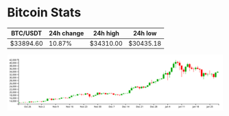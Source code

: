 # Bitcoin Stats

BTC/USDT|24h change|24h high|24h low|
|---|---|---|---|
|$33894.60|10.87%|$34310.00|$30435.18|

<img src="./chart.svg">
